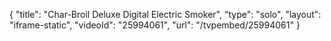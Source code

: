 {
    "title": "Char-Broil Deluxe Digital Electric Smoker",
    "type": "solo",
    "layout": "iframe-static",
    "videoId": "25994061",
    "url": "\/tvpembed\/25994061"
}